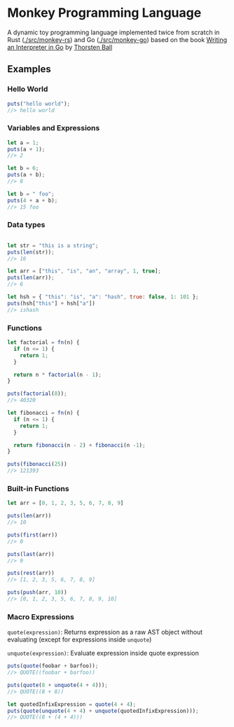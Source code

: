 # Monkey Programming Language

A dynamic toy programming language implemented twice from scratch in Rust ([./src/monkey-rs](./src/monkey-rs)) and Go ([./src/monkey-go](./src/monkey-go)) based on the book [Writing an Interpreter in Go](https://interpreterbook.com/) by [Thorsten Ball](https://twitter.com/thorstenball)

## Examples

### Hello World
```js
puts("hello world");
//> hello world
```

### Variables and Expressions
```js
let a = 1;
puts(a + 1);
//> 2

let b = 6;
puts(a + b);
//> 8

let b = " foo";
puts(4 + a + b);
//> 15 foo
```

### Data types
```js

let str = "this is a string";
puts(len(str));
//> 16

let arr = ["this", "is", "an", "array", 1, true];
puts(len(arr));
//> 6

let hsh = { "this": "is", "a": "hash", true: false, 1: 101 };
puts(hsh["this"] + hsh["a"])
//> ishash
```

### Functions

```js
let factorial = fn(n) {
  if (n <= 1) {
    return 1;
  }

  return n * factorial(n - 1);
}

puts(factorial(8));
//> 40320

let fibonacci = fn(n) {
  if (n <= 1) {
    return 1;
  }

  return fibonacci(n - 2) + fibonacci(n -1);
}

puts(fibonacci(25))
//> 121393
```

### Built-in Functions
```js
let arr = [0, 1, 2, 3, 5, 6, 7, 8, 9]

puts(len(arr))
//> 10

puts(first(arr))
//> 0

puts(last(arr))
//> 9

puts(rest(arr))
//> [1, 2, 3, 5, 6, 7, 8, 9]

puts(push(arr, 10))
//> [0, 1, 2, 3, 5, 6, 7, 8, 9, 10]
```

### Macro Expressions
`quote(expression)`: Returns expression as a raw AST object without evaluating (except for expressions inside `unquote`)

`unquote(expression)`: Evaluate expression inside quote expression

```js
puts(quote(foobar + barfoo));
//> QUOTE((foobar + barfoo))

puts(quote(8 + unquote(4 + 4)));
//> QUOTE((8 + 8))

let quotedInfixExpression = quote(4 + 4);
puts(quote(unquote(4 + 4) + unquote(quotedInfixExpression)));
//> QUOTE((8 + (4 + 4)))
```